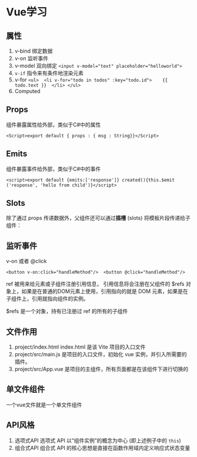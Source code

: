 # Vue学习

## 属性

1. v-bind 绑定数据
2. v-on  监听事件
3. v-model 双向绑定  `<input v-model="text" placeholder="helloworld">`
4. `v-if` 指令来有条件地渲染元素
5. v-for `<ul>  <li v-for="todo in todos" :key="todo.id">    {{ todo.text }}  </li> </ul>`
6. Computed

## Props

组件暴露属性给外部，类似于C#中的属性

`<Script>export default { props : { msg : String}}</Script>`

## Emits 

组件暴露事件给外部，类似于C#中的事件

`<script>export default {emits:['response']} created(){this.$emit ('response', 'hello from child')}</script>`

## Slots

除了通过 props 传递数据外，父组件还可以通过**插槽** (slots) 将模板片段传递给子组件：

## 监听事件

v-on 或者 @click

`<button v-on:click="handleMethod"/>  <button @click="handleMethod"/>` 



ref 被用来给元素或子组件注册引用信息， 引用信息将会注册在父组件的 $refs 对象上，如果是在普通的DOM元素上使用，引用指向的就是 DOM 元素，如果是在子组件上，引用就指向组件的实例。

$refs 是一个对象，持有已注册过 ref 的所有的子组件

## 文件作用

1. project/index.html  index.html 是该 Vite 项目的入口文件
2. project/src/main.js  是项目的入口文件，初始化 vue 实例，并引入所需要的插件。
3. project/src/App.vue  是项目的主组件，所有页面都是在该组件下进行切换的

## 单文件组件

一个vue文件就是一个单文件组件

## API风格

1. 选项式API  选项式 API 以“组件实例”的概念为中心 (即上述例子中的 `this`)
2. 组合式API  组合式 API 的核心思想是直接在函数作用域内定义响应式状态变量
